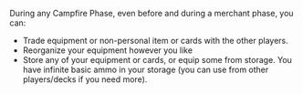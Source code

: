 During any Campfire Phase, even before and during a merchant phase, you can:
- Trade equipment or non-personal item or cards with the other players. 
- Reorganize your equipment however you like
- Store any of your equipment or cards, or equip some from storage. You have infinite basic ammo in your storage (you can use from other players/decks if you need more).